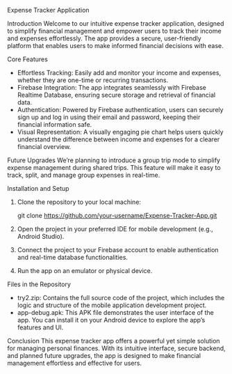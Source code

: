 Expense Tracker Application

 Introduction
Welcome to our intuitive expense tracker application, designed to simplify financial management and empower users to track their income and expenses effortlessly. The app provides a secure, user-friendly platform that enables users to make informed financial decisions with ease.

 Core Features
- Effortless Tracking: Easily add and monitor your income and expenses, whether they are one-time or recurring transactions.
- Firebase Integration: The app integrates seamlessly with Firebase Realtime Database, ensuring secure storage and retrieval of financial data.
- Authentication: Powered by Firebase authentication, users can securely sign up and log in using their email and password, keeping their financial information safe.
- Visual Representation: A visually engaging pie chart helps users quickly understand the difference between income and expenses for a clearer financial overview.

 Future Upgrades
We’re planning to introduce a group trip mode to simplify expense management during shared trips. This feature will make it easy to track, split, and manage group expenses in real-time.

 Installation and Setup
1. Clone the repository to your local machine:
   
   git clone https://github.com/your-username/Expense-Tracker-App.git

2. Open the project in your preferred IDE for mobile development (e.g., Android Studio).
3. Connect the project to your Firebase account to enable authentication and real-time database functionalities.
4. Run the app on an emulator or physical device.

 Files in the Repository
- try2.zip: Contains the full source code of the project, which includes the logic and structure of the mobile application development project.
- app-debug.apk: This APK file demonstrates the user interface of the app. You can install it on your Android device to explore the app’s features and UI.

 Conclusion
This expense tracker app offers a powerful yet simple solution for managing personal finances. With its intuitive interface, secure backend, and planned future upgrades, the app is designed to make financial management effortless and effective for users.
